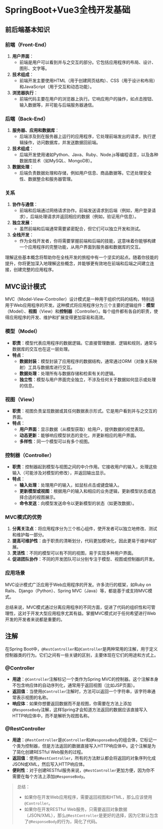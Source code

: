# SpringBoot+Vue3全栈开发基础

## 前后端基本知识

### 前端（Front-End）

1. **用户界面**：
   - 前端是用户可以看到并与之交互的部分。它包括应用程序的布局、设计、图形、文字等。
2. **技术组成**：
   - 前端开发主要使用HTML（用于创建网页结构）、CSS（用于设计和布局）和JavaScript（用于交互和动态功能）。
3. **浏览器执行**：
   - 前端代码主要在用户的浏览器上执行。它响应用户的操作，如点击按钮、输入数据等，并可能与后端服务器通信。

### 后端（Back-End）

1. **服务器、应用和数据库**：
   - 后端涉及到在服务器上运行的应用程序，它处理前端发出的请求，执行逻辑操作，访问数据库，并发送数据回前端。
2. **技术组成**：
   - 后端开发使用诸如Python、Java、Ruby、Node.js等编程语言，以及各种数据库技术（如MySQL、MongoDB）。
3. **数据处理**：
   - 后端负责数据处理和存储，例如用户信息、商品数据等。它还处理安全性、数据整合和服务器管理。

### 关系

1. **协作与通信**：
   - 前端和后端通过网络请求协作。前端发送请求到后端（例如，用户登录请求），后端处理请求并返回相应的数据（例如，验证用户信息）。
2. **独立发展**：
   - 虽然前端和后端通常需要紧密配合，但它们可以独立开发和测试。
3. **全栈开发**：
   - 作为全栈开发者，你将需要掌握前端和后端的技能，这意味着你能够构建一个应用程序的完整功能，从用户界面到服务器和数据库的交互。

理解这些基本概念将帮助你在全栈开发的旅程中有一个坚实的起点。随着你技能的提升，你将更加深入地理解这些概念，并能够更有效地在前端和后端之间建立连接，创建完整的应用程序。

## MVC设计模式

MVC（Model-View-Controller）设计模式是一种用于组织代码的结构，特别适用于Web应用程序的开发。这种模式将应用程序分为三个主要的逻辑组件：**模型**（Model）、**视图**（View）和**控制器**（Controller）。每个组件都有各自的职责，使得应用程序的开发、维护和扩展变得更加容易和高效。

### 模型（Model）
- **职责**：模型代表应用程序的数据逻辑。它直接管理数据、逻辑和规则，通常与数据库的交互也在这一层处理。
- **特点**：
  - **数据封装**：模型封装了应用程序的数据结构，通常通过ORM（对象关系映射）工具与数据库进行交互。
  - **数据处理**：处理所有与数据存储和检索有关的逻辑。
  - **独立性**：模型与用户界面完全独立，不涉及任何关于数据如何显示或处理的信息。

### 视图（View）
- **职责**：视图负责呈现数据或其任何数据表示形式。它是用户看到并与之交互的界面。
- **特点**：
  - **用户界面**：显示数据（从模型获取）给用户，提供数据的视觉表现。
  - **动态更新**：能够响应模型状态的变化，并更新相应的用户界面。
  - **多样性**：同一个模型可以有多个视图。

### 控制器（Controller）
- **职责**：控制器起到模型与视图之间的中介作用。它接收用户的输入，处理这些输入（可能涉及对模型的修改），并返回输出显示。
- **特点**：
  - **输入处理**：处理用户的输入，如鼠标点击或键盘输入。
  - **更新模型或视图**：根据用户的输入和相应的业务逻辑，更新模型状态或选择合适的视图展示。
  - **命令发送**：向模型发送命令以更新模型的状态（如更改数据）。

### MVC模式的优势
1. **分离关注点**：将应用程序分为三个核心组件，使开发者可以独立地修改、测试和维护每一部分。
2. **提高可维护性**：由于职责的清晰划分，代码更加模块化，因此更易于维护和扩展。
3. **灵活性**：不同的模型可以有不同的视图，易于实现多种用户界面。
4. **促进团队协作**：不同的开发团队可以分别专注于模型、视图或控制器的开发。

### 应用场景
MVC设计模式广泛应用于Web应用程序的开发。许多流行的框架，如Ruby on Rails、Django（Python）、Spring MVC（Java）等，都是基于或支持MVC模式。

总结来说，MVC模式通过分离应用程序的不同方面，促进了代码的组织性和可管理性，这对于开发大型应用程序尤其有益。掌握MVC模式对于任何希望进行Web开发的开发者来说都是重要的。

## 注解

在Spring Boot中，`@RestController`和`@Controller`是两种常用的注解，用于定义控制器类的行为。它们之间有一些关键的区别，主要体现在它们的用途和方式上。

### @Controller
- **用途**：`@Controller`注解标记一个类作为Spring MVC的控制器。这个注解本身不包含响应体的自动序列化，通常用于返回视图（比如JSP页面）。
- **返回值**：当使用`@Controller`注解时，方法可以返回一个字符串，该字符串通常表示视图的名称。
- **响应体**：如果你想要返回数据而不是视图，你需要在方法上添加`@ResponseBody`注解，这样Spring才会知道方法返回的数据应该直接写入HTTP响应体中，而不是解析为视图名称。

### @RestController
- **用途**：`@RestController`是`@Controller`和`@ResponseBody`的组合体，它标记一个类为控制器，但是方法返回的数据直接写入HTTP响应体中。这个注解是为了简化创建RESTful Web服务的过程。
- **返回值**：使用`@RestController`，所有的方法默认都会将返回的对象序列化成JSON或XML，然后写入HTTP响应体。
- **便利性**：对于创建RESTful服务来说，`@RestController`更加方便，因为你不需要在每个方法上添加`@ResponseBody`。

> 总结：
>
> - 如果你在开发Web应用程序，需要返回视图和HTML，那么应该使用`@Controller`。
> - 如果你在开发RESTful Web服务，只需要返回对象数据（JSON/XML），那么`@RestController`是更好的选择，因为它默认包含了`@ResponseBody`的行为，简化了代码。


